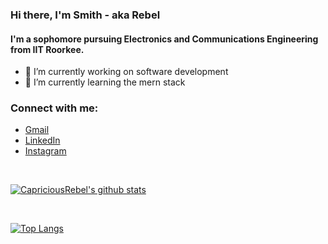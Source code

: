 ### Hi there, I'm Smith - aka Rebel


#### I'm a sophomore pursuing Electronics and Communications Engineering from IIT Roorkee.

- 🔭 I’m currently working on software development
- 🌱 I’m currently learning the mern stack



### Connect with me:

- [Gmail](https://mail.google.com/mail/u/0/?view=cm&fs=1&tf=1&source=mailto&to=code.capriciousrebel@gmail.com) 
- [LinkedIn](https://www.linkedin.com/in/capriciousrebel/) 
- [Instagram](https://www.instagram.com/capricious_rebel/)

<br />

[![CapriciousRebel's github stats](https://github-readme-stats.vercel.app/api?username=CapriciousRebel&show_icons=true&theme=radical&count_private=true)](https://github.com/anuraghazra/github-readme-stats)

<br />

[![Top Langs](https://github-readme-stats.vercel.app/api/top-langs/?username=CapriciousRebel&layout=compact)](https://github.com/anuraghazra/github-readme-stats)
